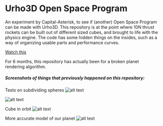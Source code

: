 # Urho3D Open Space Program
An experiment by Capital-Asterisk, to see if (another) Open Space Program can be made with Urho3D. This repository is at the point where 10N thrust rockets can be built out of different sized cubes, and brought to life with the physics engine. The code has some hidden things on the insides, such as a way of organizing usable parts and performance curves.

[Watch this](http://www.youtube.com/watch?v=hFYCftKDFMg)

For 6 months, this repository has actually been for a broken planet rendering algorithm.

##### Screenshots of things that previously happened on this repository:

Tests on subdividing spheres
![alt text](https://cdn.discordapp.com/attachments/325425261069860875/415682532626137089/Screenshot_2018-02-20_17-32-48.png "It looks pretty but it's completely wrong.")

![alt text](https://cdn.discordapp.com/attachments/425003724633669633/428391873720090639/Screenshot_2018-03-27_20-14-23.png "This too is completely wrong.")

Cube in orbit
![alt text](https://cdn.discordapp.com/attachments/425003724633669633/451141764582080533/Screenshot_2018-05-29_14-29-53.png "An inverse square force towards the center.")

More accurate model of our planet
![alt text](https://cdn.discordapp.com/attachments/425003724633669633/448727538706153472/Screenshot_2018-05-22_23-02-33.png "This the truth, don't let the goverment fool you.")

